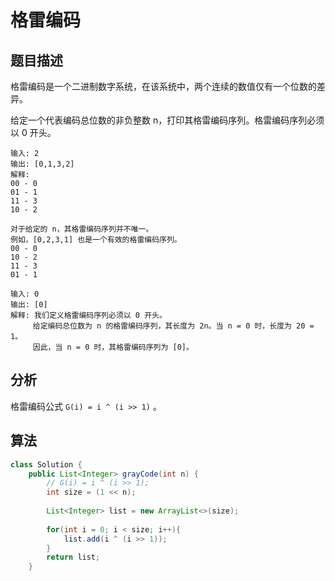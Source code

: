 # 格雷编码

## 题目描述

格雷编码是一个二进制数字系统，在该系统中，两个连续的数值仅有一个位数的差异。

给定一个代表编码总位数的非负整数 n，打印其格雷编码序列。格雷编码序列必须以 0 开头。

```
输入: 2
输出: [0,1,3,2]
解释:
00 - 0
01 - 1
11 - 3
10 - 2

对于给定的 n，其格雷编码序列并不唯一。
例如，[0,2,3,1] 也是一个有效的格雷编码序列。
00 - 0
10 - 2
11 - 3
01 - 1

输入: 0
输出: [0]
解释: 我们定义格雷编码序列必须以 0 开头。
     给定编码总位数为 n 的格雷编码序列，其长度为 2n。当 n = 0 时，长度为 20 = 1。
     因此，当 n = 0 时，其格雷编码序列为 [0]。
```

## 分析

格雷编码公式 `G(i) = i ^ (i >> 1)` 。

## 算法

```java
class Solution {
    public List<Integer> grayCode(int n) {
        // G(i) = i ^ (i >> 1);
        int size = (1 << n);
        
        List<Integer> list = new ArrayList<>(size);
        
        for(int i = 0; i < size; i++){
            list.add(i ^ (i >> 1));
        }
        return list;
    }
```